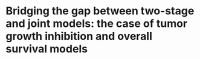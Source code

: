 # Bridging the gap between two-stage and joint models: the case of tumor growth inhibition and overall survival models
